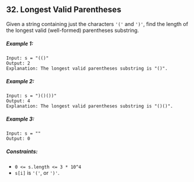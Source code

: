 ## 32. Longest Valid Parentheses

Given a string containing just the characters ```'('``` and ```')'```, find the length of the longest valid (well-formed) parentheses substring.

##### Example 1:
```
Input: s = "(()"
Output: 2
Explanation: The longest valid parentheses substring is "()".
```
##### Example 2:
```
Input: s = ")()())"
Output: 4
Explanation: The longest valid parentheses substring is "()()".
```
##### Example 3:
```
Input: s = ""
Output: 0
```

##### Constraints:

* ```0 <= s.length <= 3 * 10^4```
* ```s[i]``` is ```'('```, or ```')'```.